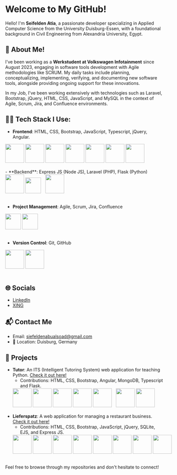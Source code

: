 # Welcome to My GitHub!

Hello! I'm <b>Seifelden Atia</b>, a passionate developer specializing in Applied Computer Science from the University Duisburg-Essen, with a foundational background in Civil Engineering from Alexandria University, Egypt.


## 🚀 About Me!

I've been working as a <b>Werkstudent at Volkswagen Infotainment</b> since August 2023, engaging in software tools development with Agile methodologies like SCRUM. My daily tasks include planning, conceptualizing, implementing, verifying, and documenting new software tools, alongside providing ongoing support for these innovations.

In my Job, I've been working extensively with technologies such as Laravel, Bootstrap, jQuery, HTML, CSS, JavaScript, and MySQL in the context of Agile, Scrum, Jira, and Confluence environments.

## 👨‍💻 Tech Stack I Use:

- **Frontend**: HTML, CSS, Bootstrap, JavaScript, Typescript, jQuery, Angular.
<div style="white-space: nowrap;">
    <img src="https://img.icons8.com/color/48/000000/html-5--v1.png" width="60"/>
    <img src="https://img.icons8.com/color/48/000000/css3.png" width="60"/>
    <img src="https://img.icons8.com/color/48/000000/bootstrap.png" width="60"/>
    <img src="https://img.icons8.com/color/48/000000/javascript--v1.png" width="60"/>
    <img src="https://img.icons8.com/color/48/000000/typescript.png" width="60"/>
    <img src="https://img.icons8.com/ios-filled/50/ffffff/jquery.png" width="60"/>
    <img src="https://img.icons8.com/color/48/000000/angularjs.png" width="60"/>
</div>
<br>
- **Backend**: Express JS (Node JS), Laravel (PHP), Flask (Python)
<div style="white-space: nowrap;">
    <img src="https://img.icons8.com/2266EE/express-js" width="60"/>
    <img src="https://github.com/user-attachments/assets/95b67cf1-149a-4892-903f-437fcbfd32b8" style="margin-right: 10px;" width="50" />
    <img src="https://img.icons8.com/?size=100&id=ewGOClUtmFX4&format=png&color=000000" width="60"/>
</div>
<br>

- **Project Management**: Agile, Scrum, Jira, Confluence
<div style="white-space: nowrap;">
    <img src="https://img.icons8.com/color/48/000000/jira.png" width="50"  />
    <img src="https://img.icons8.com/color/48/000000/confluence.png" width="50"/>
</div>
<br>

- **Version Control**: Git, GitHub
<div style="white-space: nowrap;">
    <img src="https://img.icons8.com/color/48/000000/git.png" width="60"/>
    <img src="https://img.icons8.com/fluency/48/000000/github.png" width="60"/>
</div>
<br>

## 🌐 Socials

- [LinkedIn](https://linkedin.com/in/seifelden-atia)
- [XING](https://xing.com/profile/Seifelden_Atia)

## 📬 Contact Me

- Email: [siefeldenabualsoad@gmail.com](mailto:siefeldenabualsoad@gmail.com)
- 📍 Location: Duisburg, Germany

## 🔧 Projects

- **Tutor**: An ITS (Intelligent Tutoring System) web application for teaching Python. [Check it out here!](https://github.com/AldarKoze/ITS)
  - Contributions: HTML, CSS, Bootstrap, Angular, MongoDB, Typescript and Flask.
   <div style="white-space: nowrap; ">
        <img src="https://img.icons8.com/color/48/000000/html-5--v1.png" width="60"/>
        <img src="https://img.icons8.com/color/48/000000/css3.png" width="60"/>
        <img src="https://img.icons8.com/color/48/000000/bootstrap.png" width="60"/>
        <img src="https://img.icons8.com/color/48/000000/angularjs.png" width="60"/>   
        <img src="https://img.icons8.com/?size=100&id=cREyrHivHRHF&format=png&color=000000" style="margin-right: 10px;" width="60"/>
        <img src="https://img.icons8.com/color/48/000000/typescript.png" width="60"/>
        <img src="https://img.icons8.com/?size=100&id=ewGOClUtmFX4&format=png&color=000000" width="60"/>
      </div>
      <br>
- **Lieferspatz**: A web application for managing a restaurant business. [Check it out here!](https://github.com/mohamed-senhaby/Lieferspatz)
  - Contributions: HTML, CSS, Bootstrap, JavaScript, jQuery, SQLite, EJS, and Express JS.
   <div style="white-space: nowrap; ">
        <img src="https://img.icons8.com/color/48/000000/html-5--v1.png" width="60"/>
        <img src="https://img.icons8.com/color/48/000000/css3.png" width="60"/>
        <img src="https://img.icons8.com/color/48/000000/bootstrap.png" width="60"/>
        <img src="https://img.icons8.com/color/48/000000/javascript--v1.png" width="60"/>   
        <img src="https://img.icons8.com/ios-filled/50/ffffff/jquery.png" width="60"/>
        <img src="https://img.icons8.com/?size=100&id=VMRAbKfEzssG&format=png&color=ffffff"  width="60"/>
        <img src="https://img.icons8.com/?size=100&id=Pxe6MGswB8pX&format=png&color=000000" width="60"/>
        <img src="https://img.icons8.com/2266EE/express-js" width="60"/>
        </div>
        <br>
Feel free to browse through my repositories and don't hesitate to connect!
